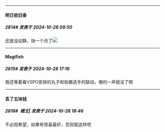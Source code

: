 ﻿
*****

####  明日依旧香  
##### 2814#       发表于 2024-10-28 09:50

还是没动静，快一个月了<img src="https://static.saraba1st.com/image/smiley/face2017/105.png" referrerpolicy="no-referrer">


*****

####  Magifish  
##### 2815#       发表于 2024-10-28 17:16

我还等着看VSPO安排的丸子和街霸选手的联动，嗷的一声就没了啊


*****

####  丢了五块钱  
##### 2816#         楼主| 发表于 2024-10-28 18:46

不必抱希望，如果有惊喜最好，否则就这样吧

